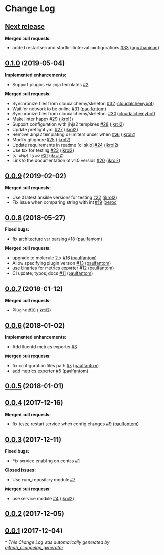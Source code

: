 # Change Log

## [**Next release**](https://galaxy.ansible.com/cloudalchemy/fluentd)

**Merged pull requests:**

- added restartsec and startlimitinterval configurations [\#33](https://github.com/cloudalchemy/ansible-fluentd/pull/33) ([oguzhaninan](https://github.com/oguzhaninan))

## [0.1.0](https://galaxy.ansible.com/cloudalchemy/fluentd) (2019-05-04)
**Implemented enhancements:**

- Support plugins via jinja templates [\#2](https://github.com/cloudalchemy/ansible-fluentd/issues/2)

**Merged pull requests:**

- Synchronize files from cloudalchemy/skeleton [\#32](https://github.com/cloudalchemy/ansible-fluentd/pull/32) ([cloudalchemybot](https://github.com/cloudalchemybot))
- Wait for network to be online [\#31](https://github.com/cloudalchemy/ansible-fluentd/pull/31) ([paulfantom](https://github.com/paulfantom))
- Synchronize files from cloudalchemy/skeleton. [\#30](https://github.com/cloudalchemy/ansible-fluentd/pull/30) ([cloudalchemybot](https://github.com/cloudalchemybot))
- Make linter happy [\#29](https://github.com/cloudalchemy/ansible-fluentd/pull/29) ([jkrol2](https://github.com/jkrol2))
- Support configuration with jinja2 templates [\#28](https://github.com/cloudalchemy/ansible-fluentd/pull/28) ([jkrol2](https://github.com/jkrol2))
- Update preflight.yml [\#27](https://github.com/cloudalchemy/ansible-fluentd/pull/27) ([jkrol2](https://github.com/jkrol2))
- Remove Jinja2 templating delimiters under when [\#26](https://github.com/cloudalchemy/ansible-fluentd/pull/26) ([jkrol2](https://github.com/jkrol2))
- Modify gitignore [\#25](https://github.com/cloudalchemy/ansible-fluentd/pull/25) ([jkrol2](https://github.com/jkrol2))
- Update requirements in readme \[ci skip\] [\#24](https://github.com/cloudalchemy/ansible-fluentd/pull/24) ([jkrol2](https://github.com/jkrol2))
- Use tox for testing [\#23](https://github.com/cloudalchemy/ansible-fluentd/pull/23) ([jkrol2](https://github.com/jkrol2))
- \[ci skip\] Typo [\#21](https://github.com/cloudalchemy/ansible-fluentd/pull/21) ([jkrol2](https://github.com/jkrol2))
- Link to the documentation of v1.0 version [\#20](https://github.com/cloudalchemy/ansible-fluentd/pull/20) ([jkrol2](https://github.com/jkrol2))

## [0.0.9](https://galaxy.ansible.com/cloudalchemy/fluentd) (2019-02-02)
**Merged pull requests:**

- Use 3 latest ansible versions for testing [\#22](https://github.com/cloudalchemy/ansible-fluentd/pull/22) ([jkrol2](https://github.com/jkrol2))
- Fix issue when comparing string with int [\#19](https://github.com/cloudalchemy/ansible-fluentd/pull/19) ([xeroc](https://github.com/xeroc))

## [0.0.8](https://galaxy.ansible.com/cloudalchemy/fluentd) (2018-05-27)
**Fixed bugs:**

- fix architecture var parsing [\#18](https://github.com/cloudalchemy/ansible-fluentd/pull/18) ([paulfantom](https://github.com/paulfantom))

**Merged pull requests:**

- upgrade to molecule 2.x [\#16](https://github.com/cloudalchemy/ansible-fluentd/pull/16) ([paulfantom](https://github.com/paulfantom))
- Allow specifying plugin version [\#13](https://github.com/cloudalchemy/ansible-fluentd/pull/13) ([paulfantom](https://github.com/paulfantom))
- use binaries for metrics exporter [\#12](https://github.com/cloudalchemy/ansible-fluentd/pull/12) ([paulfantom](https://github.com/paulfantom))
- CI update; typos; docs [\#11](https://github.com/cloudalchemy/ansible-fluentd/pull/11) ([paulfantom](https://github.com/paulfantom))

## [0.0.7](https://galaxy.ansible.com/cloudalchemy/fluentd) (2018-01-12)
**Merged pull requests:**

- Plugins [\#10](https://github.com/cloudalchemy/ansible-fluentd/pull/10) ([jkrol2](https://github.com/jkrol2))

## [0.0.6](https://galaxy.ansible.com/cloudalchemy/fluentd) (2018-01-02)
**Implemented enhancements:**

- Add fluentd metrics exporter [\#3](https://github.com/cloudalchemy/ansible-fluentd/issues/3)

**Merged pull requests:**

- fix configuration files path [\#8](https://github.com/cloudalchemy/ansible-fluentd/pull/8) ([paulfantom](https://github.com/paulfantom))
- add metrics exporter [\#5](https://github.com/cloudalchemy/ansible-fluentd/pull/5) ([paulfantom](https://github.com/paulfantom))

## [0.0.5](https://galaxy.ansible.com/cloudalchemy/fluentd) (2018-01-01)
## [0.0.4](https://galaxy.ansible.com/cloudalchemy/fluentd) (2017-12-16)
**Merged pull requests:**

- fix tests; restart service when config changes [\#9](https://github.com/cloudalchemy/ansible-fluentd/pull/9) ([paulfantom](https://github.com/paulfantom))

## [0.0.3](https://galaxy.ansible.com/cloudalchemy/fluentd) (2017-12-11)
**Fixed bugs:**

- Fix service enabling on centos [\#1](https://github.com/cloudalchemy/ansible-fluentd/issues/1)

**Closed issues:**

- Use yum\_repository module [\#7](https://github.com/cloudalchemy/ansible-fluentd/issues/7)

**Merged pull requests:**

- use service module [\#4](https://github.com/cloudalchemy/ansible-fluentd/pull/4) ([jkrol2](https://github.com/jkrol2))

## [0.0.2](https://galaxy.ansible.com/cloudalchemy/fluentd) (2017-12-05)
## [0.0.1](https://galaxy.ansible.com/cloudalchemy/fluentd) (2017-12-04)


\* *This Change Log was automatically generated by [github_changelog_generator](https://github.com/skywinder/Github-Changelog-Generator)*